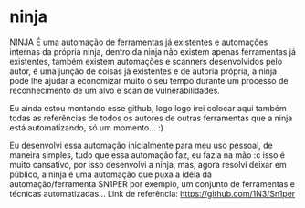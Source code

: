 # ninja
NINJA É uma automação de ferramentas já existentes e automações internas da própria ninja, dentro da ninja não existem apenas ferramentas já existentes, também existem automações e scanners desenvolvidos pelo autor, é uma junção de coisas já existentes e de autoria própria, a ninja pode lhe ajudar a economizar muito o seu tempo durante um processo de reconhecimento de um alvo e scan de vulnerabilidades.


Eu ainda estou montando esse github, logo logo irei colocar aqui também todas as referências de todos os autores de outras ferramentas que a ninja está automatizando, só um momento... :)

Eu desenvolvi essa automação inicialmente para meu uso pessoal, de maneira simples, tudo que essa automação faz, eu fazia na mão :c isso é muito cansativo, por isso desenvolvi a ninja, mas, agora resolvi deixar em público, a ninja é uma automação que puxa a idéia da automação/ferramenta SN1PER por exemplo, um conjunto de ferramentas e técnicas automatizadas... Link de referência: https://github.com/1N3/Sn1per
